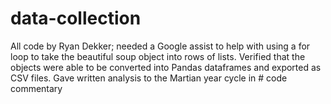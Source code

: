 # data-collection
All code by Ryan Dekker; needed a Google assist to help with using a for loop to take the beautiful soup object into rows of lists. 
Verified that the objects were able to be converted into Pandas dataframes and exported as CSV files.
Gave written analysis to the Martian year cycle in # code commentary 
